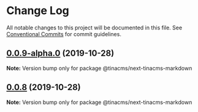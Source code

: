 # Change Log

All notable changes to this project will be documented in this file.
See [Conventional Commits](https://conventionalcommits.org) for commit guidelines.

## [0.0.9-alpha.0](https://github.com/tinacms/tinacms/compare/@tinacms/next-tinacms-markdown@0.0.8-alpha.0...@tinacms/next-tinacms-markdown@0.0.9-alpha.0) (2019-10-28)

**Note:** Version bump only for package @tinacms/next-tinacms-markdown





## [0.0.8](https://github.com/tinacms/tinacms/compare/@tinacms/next-tinacms-markdown@0.0.8-alpha.0...@tinacms/next-tinacms-markdown@0.0.8) (2019-10-28)

**Note:** Version bump only for package @tinacms/next-tinacms-markdown
